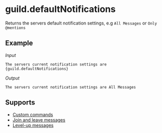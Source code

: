 # guild.defaultNotifications

Returns the servers default notification settings, e.g `All Messages` or `Only @mentions`

## Example

*Input*
```
The servers current notification settings are {guild.defaultNotifications}
```
*Output*
```
The servers current notification settings are All Messages
```

## Supports

* [Custom commands](/Modules/custom_commands/)
* [Join and leave messages](/Modules/join_leave_messages/)
* [Level-up messages](/Modules/levels/)
